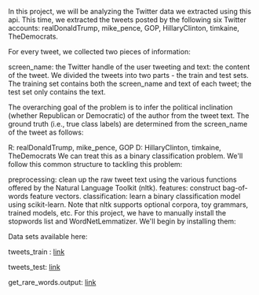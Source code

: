 In this project, we will be analyzing the Twitter data we extracted using this api. This time, we extracted the tweets posted by the following six Twitter accounts: realDonaldTrump, mike_pence, GOP, HillaryClinton, timkaine, TheDemocrats.

For every tweet, we collected two pieces of information:

screen_name: the Twitter handle of the user tweeting and
text: the content of the tweet.
We divided the tweets into two parts - the train and test sets. The training set contains both the screen_name and text of each tweet; the test set only contains the text.

The overarching goal of the problem is to infer the political inclination (whether Republican or Democratic) of the author from the tweet text. The ground truth (i.e., true class labels) are determined from the screen_name of the tweet as follows:

R: realDonaldTrump, mike_pence, GOP
D: HillaryClinton, timkaine, TheDemocrats
We can treat this as a binary classification problem. We'll follow this common structure to tackling this problem:

preprocessing: clean up the raw tweet text using the various functions offered by the Natural Language Toolkit (nltk).
features: construct bag-of-words feature vectors.
classification: learn a binary classification model using scikit-learn.
Note that nltk supports optional corpora, toy grammars, trained models, etc. For this project, we have to manually install the stopwords list and WordNetLemmatizer. We'll begin by installing them:

Data sets available here:

tweets_train : [link](https://drive.google.com/file/d/1blOBpDKkB-h44lbBYdcdLoWw1toieEBQ/view?usp=sharing)

tweets_test: [link](https://drive.google.com/file/d/1z_T5bq-I-dYfd3mUlWdWCuZvGVjjMXb2/view?usp=sharing)

get_rare_words.output: [link](https://drive.google.com/file/d/11prpQFWCmdKDL27ZVu9THdCOA1TMPVPS/view?usp=sharing)
